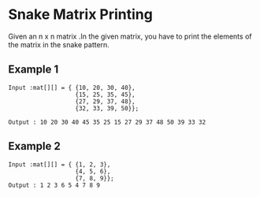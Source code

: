 # Snake Matrix Printing

Given an n x n matrix .In the given matrix, you have to print the elements of the matrix in the snake pattern.

## Example 1

```
Input :mat[][] = { {10, 20, 30, 40},
                   {15, 25, 35, 45},
                   {27, 29, 37, 48},
                   {32, 33, 39, 50}};

Output : 10 20 30 40 45 35 25 15 27 29 37 48 50 39 33 32

```

## Example 2

```
Input :mat[][] = { {1, 2, 3},
                   {4, 5, 6},
                   {7, 8, 9}};
Output : 1 2 3 6 5 4 7 8 9

```

